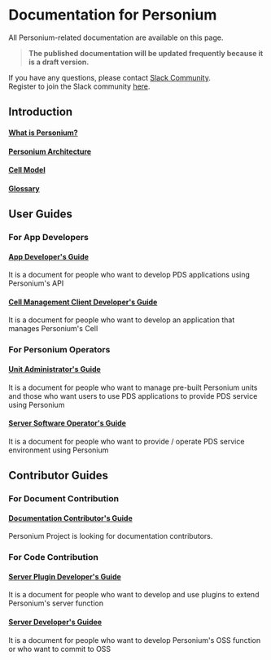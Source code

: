 # Documentation for Personium  

All Personium-related documentation are available on this page.  

> __The published documentation will be updated frequently because it is a draft version.__  

If you have any questions, please contact [Slack Community](https://personium-io.slack.com/).  
Register to join the Slack community [here](https://goo.gl/forms/ODgVX6eMkRDtReLg1).  

## Introduction  
#### [What is Personium?](./overview/001_Introduction.html)
#### [Personium Architecture](./user_guide/001_Personium_Architecture.html)
#### [Cell Model](./user_guide/005_Model_construction.html)
#### [Glossary](./user_guide/008_Glossary.html)


## User Guides  
### For App Developers  
#### [App Developer's Guide](./app-developer/index.html)  
It is a document for people who want to develop PDS applications using Personium's API
#### [Cell Management Client Developer's Guide](./app-developer/index.html)  
It is a document for people who want to develop an application that manages Personium's Cell



### For Personium Operators  

#### [Unit Administrator's Guide](./unit-administrator/index.html)  
It is a document for people who want to manage pre-built Personium units and those who want users to use PDS applications to provide PDS service using Personium

#### [Server Software Operator's Guide](./server-operator/index.html)  
It is a document for people who want to provide / operate PDS service environment using Personium



## Contributor Guides  
### For Document Contribution  

#### [Documentation Contributor's Guide](./document-writer/index.html)  
Personium Project is looking for documentation contributors.

### For Code Contribution  

#### [Server Plugin Developer's Guide](./plugin-developer/index.html)  
It is a document for people who want to develop and use plugins to extend Personium's server function
#### [Server Developer's Guidee](./software-developer/index.html)  
It is a document for people who want to develop Personium's OSS function or who want to commit to OSS

